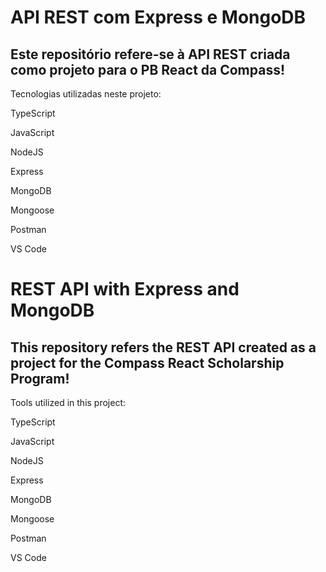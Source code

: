 # API REST com Express e MongoDB

## Este repositório refere-se à API REST criada como projeto para o PB React da Compass!

Tecnologias utilizadas neste projeto:

TypeScript

JavaScript

NodeJS

Express

MongoDB

Mongoose

Postman

VS Code

# REST API with Express and MongoDB

## This repository refers the REST API created as a project for the Compass React Scholarship Program!

Tools utilized in this project:

TypeScript

JavaScript

NodeJS

Express

MongoDB

Mongoose

Postman

VS Code